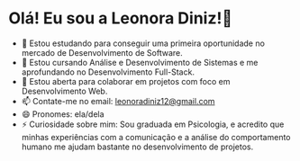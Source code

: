 <h1>Olá! Eu sou a Leonora Diniz!🤗</h1>


- 🔭 Estou estudando para conseguir uma primeira oportunidade no mercado de Desenvolvimento de Software.
- 🌱 Estou cursando Análise e Desenvolvimento de Sistemas e me aprofundando no Desenvolvimento Full-Stack.
- 👯 Estou aberta para colaborar em projetos com foco em Desenvolvimento Web.
- 📫 Contate-me no email: leonoradiniz12@gmail.com
- 😄 Pronomes: ela/dela
- ⚡ Curiosidade sobre mim: Sou graduada em Psicologia, e acredito que minhas experiências com a comunicação e a análise do comportamento humano me ajudam bastante no desenvolvimento de projetos.
